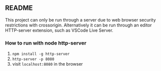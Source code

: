 ## README
This project can only be run through a server due to web browser security restrictions with crossorigin. Alternatively it can be run through an editor HTTP-server extension, such as VSCode Live Server.

### How to run with node http-server
1. `npm install -g http-server`
2. `http-server -p 8080`
3. visit `localhost:8080` in the browser